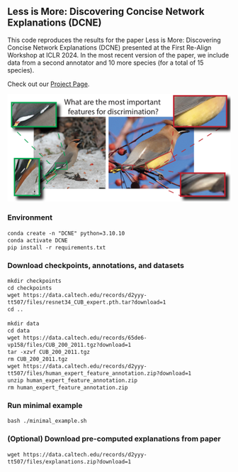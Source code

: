 ## Less is More: Discovering Concise Network Explanations (DCNE)

This code reproduces the results for the paper Less is More: Discovering Concise Network Explanations (DCNE) presented at the First Re-Align Workshop at ICLR 2024.
In the most recent version of the paper, we include data from a second annotator and 10 more species (for a total of 15 species).

Check out our [Project Page](https://www.vision.caltech.edu/dcne/).

![Fig1](./mq.png)

### Environment
```
conda create -n "DCNE" python=3.10.10
conda activate DCNE
pip install -r requirements.txt
```

### Download checkpoints, annotations, and datasets
```
mkdir checkpoints
cd checkpoints
wget https://data.caltech.edu/records/d2yyy-tt507/files/resnet34_CUB_expert.pth.tar?download=1
cd ..

mkdir data
cd data
wget https://data.caltech.edu/records/65de6-vp158/files/CUB_200_2011.tgz?download=1
tar -xzvf CUB_200_2011.tgz
rm CUB_200_2011.tgz
wget https://data.caltech.edu/records/d2yyy-tt507/files/human_expert_feature_annotation.zip?download=1
unzip human_expert_feature_annotation.zip
rm human_expert_feature_annotation.zip
```

### Run minimal example
```
bash ./minimal_example.sh
```


### (Optional) Download pre-computed explanations from paper
```
wget https://data.caltech.edu/records/d2yyy-tt507/files/explanations.zip?download=1
```